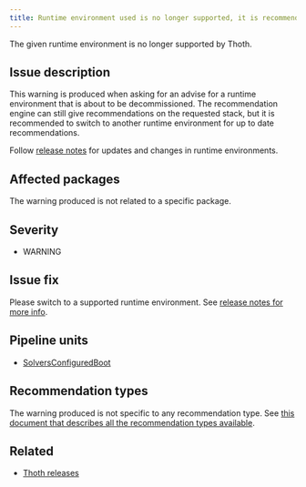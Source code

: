 ```yaml
---
title: Runtime environment used is no longer supported, it is recommended to switch to another runtime environment
---
```


The given runtime environment is no longer supported by Thoth.

## Issue description

This warning is produced when asking for an advise for a runtime environment
that is about to be decommissioned. The recommendation engine can still give
recommendations on the requested stack, but it is recommended to switch to
another runtime environment for up to date recommendations.

Follow [release notes][0] for updates and changes in runtime environments.

## Affected packages

The warning produced is not related to a specific package.

## Severity

 * WARNING

## Issue fix

Please switch to a supported runtime environment. See [release notes for more
info][0].

## Pipeline units

 * [SolversConfiguredBoot](https://thoth-station.ninja/docs/developers/adviser/thoth.adviser.boots.html#thoth.adviser.boots.SolversConfiguredBoot)

## Recommendation types

The warning produced is not specific to any recommendation type. See [this
document that describes all the recommendation types
available](http://thoth-station.ninja/recommendation-types).

## Related

 * [Thoth releases][0]

[0]: https://github.com/thoth-station/thoth-application/releases
